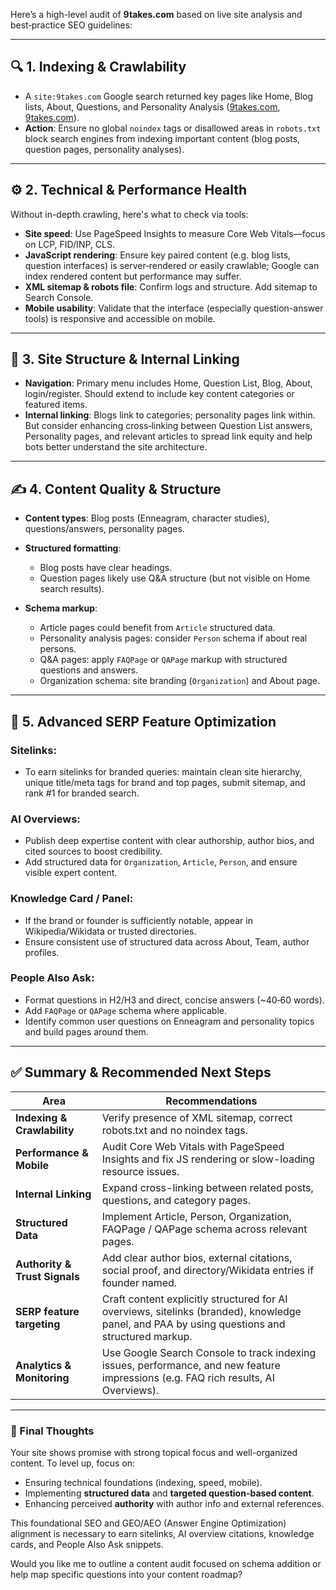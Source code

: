 Here’s a high-level audit of **9takes.com** based on live site analysis and best‑practice SEO guidelines:

---

## 🔍 1. **Indexing & Crawlability**

* A `site:9takes.com` Google search returned key pages like Home, Blog lists, About, Questions, and Personality Analysis ([9takes.com][1], [9takes.com][2]).
* **Action**: Ensure no global `noindex` tags or disallowed areas in `robots.txt` block search engines from indexing important content (blog posts, question pages, personality analyses).

---

## ⚙️ 2. **Technical & Performance Health**

Without in-depth crawling, here's what to check via tools:

* **Site speed**: Use PageSpeed Insights to measure Core Web Vitals—focus on LCP, FID/INP, CLS.
* **JavaScript rendering**: Ensure key paired content (e.g. blog lists, question interfaces) is server‑rendered or easily crawlable; Google can index rendered content but performance may suffer.
* **XML sitemap & robots file**: Confirm logs and structure. Add sitemap to Search Console.
* **Mobile usability**: Validate that the interface (especially question-answer tools) is responsive and accessible on mobile.

---

## 🧱 3. **Site Structure & Internal Linking**

* **Navigation**: Primary menu includes Home, Question List, Blog, About, login/register. Should extend to include key content categories or featured items.
* **Internal linking**: Blogs link to categories; personality pages link within. But consider enhancing cross‑linking between Question List answers, Personality pages, and relevant articles to spread link equity and help bots better understand the site architecture.

---

## ✍️ 4. **Content Quality & Structure**

* **Content types**: Blog posts (Enneagram, character studies), questions/answers, personality pages.
* **Structured formatting**:

  * Blog posts have clear headings.
  * Question pages likely use Q\&A structure (but not visible on Home search results).
* **Schema markup**:

  * Article pages could benefit from `Article` structured data.
  * Personality analysis pages: consider `Person` schema if about real persons.
  * Q\&A pages: apply `FAQPage` or `QAPage` markup with structured questions and answers.
  * Organization schema: site branding (`Organization`) and About page.

---

## 🧠 5. **Advanced SERP Feature Optimization**

### Sitelinks:

* To earn sitelinks for branded queries: maintain clean site hierarchy, unique title/meta tags for brand and top pages, submit sitemap, and rank #1 for branded search.

### AI Overviews:

* Publish deep expertise content with clear authorship, author bios, and cited sources to boost credibility.
* Add structured data for `Organization`, `Article`, `Person`, and ensure visible expert content.

### Knowledge Card / Panel:

* If the brand or founder is sufficiently notable, appear in Wikipedia/Wikidata or trusted directories.
* Ensure consistent use of structured data across About, Team, author profiles.

### People Also Ask:

* Format questions in H2/H3 and direct, concise answers (\~40‑60 words).
* Add `FAQPage` or `QAPage` schema where applicable.
* Identify common user questions on Enneagram and personality topics and build pages around them.

---

## ✅ Summary & Recommended Next Steps

| Area                          | Recommendations                                                                                                                               |
| ----------------------------- | --------------------------------------------------------------------------------------------------------------------------------------------- |
| **Indexing & Crawlability**   | Verify presence of XML sitemap, correct robots.txt and no noindex tags.                                                                       |
| **Performance & Mobile**      | Audit Core Web Vitals with PageSpeed Insights and fix JS rendering or slow-loading resource issues.                                           |
| **Internal Linking**          | Expand cross-linking between related posts, questions, and category pages.                                                                    |
| **Structured Data**           | Implement Article, Person, Organization, FAQPage / QAPage schema across relevant pages.                                                       |
| **Authority & Trust Signals** | Add clear author bios, external citations, social proof, and directory/Wikidata entries if founder named.                                     |
| **SERP feature targeting**    | Craft content explicitly structured for AI overviews, sitelinks (branded), knowledge panel, and PAA by using questions and structured markup. |
| **Analytics & Monitoring**    | Use Google Search Console to track indexing issues, performance, and new feature impressions (e.g. FAQ rich results, AI Overviews).           |

---

### 🧭 Final Thoughts

Your site shows promise with strong topical focus and well-organized content. To level up, focus on:

* Ensuring technical foundations (indexing, speed, mobile).
* Implementing **structured data** and **targeted question-based content**.
* Enhancing perceived **authority** with author info and external references.

This foundational SEO and GEO/AEO (Answer Engine Optimization) alignment is necessary to earn sitelinks, AI overview citations, knowledge cards, and People Also Ask snippets.

Would you like me to outline a content audit focused on schema addition or help map specific questions into your content roadmap?

[1]: https://9takes.com/?utm_source=chatgpt.com "9takes | One situation, 9 ways to see it"
[2]: https://9takes.com/blog?utm_source=chatgpt.com "All the 9takes Blogs"
